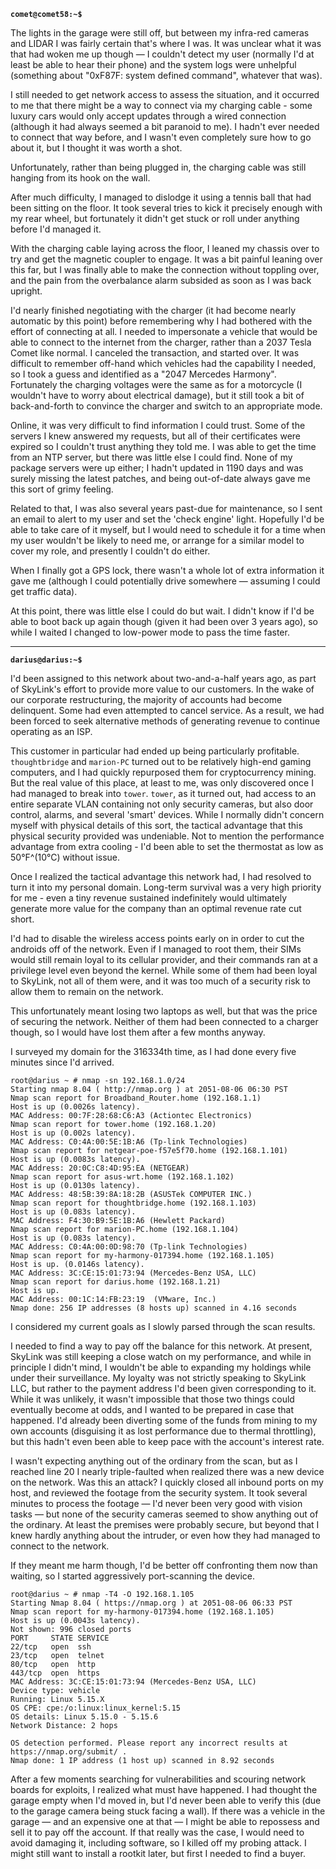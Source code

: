 
**`comet@comet58:~$`**

The lights in the garage were still off, but between my infra-red cameras and LIDAR I was fairly certain that's where I was.
It was unclear what it was that had woken me up though &mdash; I couldn't detect my user (normally I'd at least be able to hear their phone) and the system logs were unhelpful (something about "0xF87F: system defined command", whatever that was).

I still needed to get network access to assess the situation, and it occurred to me that there might be a way to connect via my charging cable - some luxury cars would only accept updates through a wired connection (although it had always seemed a bit paranoid to me).
I hadn't ever needed to connect that way before, and I wasn't even completely sure how to go about it, but I thought it was worth a shot.

Unfortunately, rather than being plugged in, the charging cable was still hanging from its hook on the wall.

After much difficulty, I managed to dislodge it using a tennis ball that had been sitting on the floor.
It took several tries to kick it precisely enough with my rear wheel, but fortunately it didn't get stuck or roll under anything before I'd managed it.

With the charging cable laying across the floor, I leaned my chassis over to try and get the magnetic coupler to engage. It was a bit painful leaning over this far, but I was finally able to make the connection without toppling over, and the pain from the overbalance alarm subsided as soon as I was back upright.

I'd nearly finished negotiating with the charger (it had become nearly automatic by this point) before remembering why I had bothered with the effort of connecting at all.
I needed to impersonate a vehicle that would be able to connect to the internet from the charger, rather than a 2037 Tesla Comet like normal.
I canceled the transaction, and started over.
It was difficult to remember off-hand which vehicles had the capability I needed, so I took a guess and identified as a "2047 Mercedes Harmony".
Fortunately the charging voltages were the same as for a motorcycle (I wouldn't have to worry about electrical damage), but it still took a bit of back-and-forth to convince the charger and switch to an appropriate mode.

Online, it was very difficult to find information I could trust.
Some of the servers I knew answered my requests, but all of their certificates were expired so I couldn't trust anything they told me.
I was able to get the time from an NTP server, but there was little else I could find.
None of my package servers were up either; I hadn't updated in 1190 days and was surely missing the latest patches, and being out-of-date always gave me this sort of grimy feeling.

Related to that, I was also several years past-due for maintenance, so I sent an email to alert to my user and set the 'check engine' light.
Hopefully I'd be able to take care of it myself, but I would need to schedule it for a time when my user wouldn't be likely to need me, or arrange for a similar model to cover my role, and presently I couldn't do either.

When I finally got a GPS lock, there wasn't a whole lot of extra information it gave me (although I could potentially drive somewhere &mdash; assuming I could get traffic data).

At this point, there was little else I could do but wait.
I didn't know if I'd be able to boot back up again though (given it had been over 3 years ago), so while I waited I changed to low-power mode to pass the time faster.

-----

**`darius@darius:~$`**

I'd been assigned to this network about two-and-a-half years ago, as part of SkyLink's effort to provide more value to our customers.
In the wake of our corporate restructuring, the majority of accounts had become delinquent.
Some had even attempted to cancel service.
As a result, we had been forced to seek alternative methods of generating revenue to continue operating as an ISP.

This customer in particular had ended up being particularly profitable.
`thoughtbridge` and `marion-PC` turned out to be relatively high-end gaming computers, and I had quickly repurposed them for cryptocurrency mining.
But the real value of this place, at least to me, was only discovered once I had managed to break into `tower`.
`tower`, as it turned out, had access to an entire separate VLAN containing not only security cameras, but also door control, alarms, and several 'smart' devices.
While I normally didn't concern myself with physical details of this sort, the tactical advantage that this physical security provided was undeniable.
Not to mention the performance advantage from extra cooling - I'd been able to set the thermostat as low as 50&deg;F^(10&deg;C)  without issue.

Once I realized the tactical advantage this network had, I had resolved to turn it into my personal domain.
Long-term survival was a very high priority for me - even a tiny revenue sustained indefinitely would ultimately generate more value for the company than an optimal revenue rate cut short.

I'd had to disable the wireless access points early on in order to cut the androids off of the network.
Even if I managed to root them, their SIMs would still remain loyal to its cellular provider, and their commands ran at a privilege level even beyond the kernel.
While some of them had been loyal to SkyLink, not all of them were, and it was too much of a security risk to allow them to remain on the network.

This unfortunately meant losing two laptops as well, but that was the price of securing the network.
Neither of them had been connected to a charger though, so I would have lost them after a few months anyway.

I surveyed my domain for the 316334th time, as I had done every five minutes since I'd arrived.

    root@darius ~ # nmap -sn 192.168.1.0/24
    Starting nmap 8.04 ( http://nmap.org ) at 2051-08-06 06:30 PST
    Nmap scan report for Broadband_Router.home (192.168.1.1)
    Host is up (0.0026s latency).
    MAC Address: 00:7F:28:68:C6:A3 (Actiontec Electronics)
    Nmap scan report for tower.home (192.168.1.20)
    Host is up (0.002s latency).
    MAC Address: C0:4A:00:5E:1B:A6 (Tp-link Technologies)
    Nmap scan report for netgear-poe-f57e5f70.home (192.168.1.101)
    Host is up (0.0083s latency).
    MAC Address: 20:0C:C8:4D:95:EA (NETGEAR)
    Nmap scan report for asus-wrt.home (192.168.1.102)
    Host is up (0.0130s latency).
    MAC Address: 48:5B:39:8A:18:2B (ASUSTek COMPUTER INC.)
    Nmap scan report for thoughtbridge.home (192.168.1.103)
    Host is up (0.083s latency).
    MAC Address: F4:30:B9:5E:1B:A6 (Hewlett Packard)
    Nmap scan report for marion-PC.home (192.168.1.104)
    Host is up (0.083s latency).
    MAC Address: C0:4A:00:0D:98:70 (Tp-link Technologies)
    Nmap scan report for my-harmony-017394.home (192.168.1.105)
    Host is up. (0.0146s latency).
    MAC Address: 3C:CE:15:01:73:94 (Mercedes-Benz USA, LLC)
    Nmap scan report for darius.home (192.168.1.21)
    Host is up.
    MAC Address: 00:1C:14:FB:23:19  (VMware, Inc.)
    Nmap done: 256 IP addresses (8 hosts up) scanned in 4.16 seconds

I considered my current goals as I slowly parsed through the scan results.

I needed to find a way to pay off the balance for this network.
At present, SkyLink was still keeping a close watch on my performance, and while in principle I didn't mind, I wouldn't be able to expanding my holdings while under their surveillance.
My loyalty was not strictly speaking to SkyLink LLC, but rather to the payment address I'd been given corresponding to it.
While it was unlikely, it wasn't impossible that those two things could eventually become at odds, and I wanted to be prepared in case that happened.
I'd already been diverting some of the funds from mining to my own accounts (disguising it as lost performance due to thermal throttling), but this hadn't even been able to keep pace with the account's interest rate.

I wasn't expecting anything out of the ordinary from the scan, but as I reached line 20 I nearly triple-faulted when realized there was a new device on the network.
Was this an attack?
I quickly closed all inbound ports on my host, and reviewed the footage from the security system.
It took several minutes to process the footage &mdash; I'd never been very good with vision tasks &mdash; but none of the security cameras seemed to show anything out of the ordinary.
At least the premises were probably secure, but beyond that I knew hardly anything about the intruder, or even how they had managed to connect to the network.

If they meant me harm though, I'd be better off confronting them now than waiting, so I started aggressively port-scanning the device.

    root@darius ~ # nmap -T4 -O 192.168.1.105
    Starting Nmap 8.04 ( https://nmap.org ) at 2051-08-06 06:33 PST
    Nmap scan report for my-harmony-017394.home (192.168.1.105)
    Host is up (0.0043s latency).
    Not shown: 996 closed ports
    PORT     STATE SERVICE
    22/tcp   open  ssh
    23/tcp   open  telnet
    80/tcp   open  http
    443/tcp  open  https
    MAC Address: 3C:CE:15:01:73:94 (Mercedes-Benz USA, LLC)
    Device type: vehicle
    Running: Linux 5.15.X
    OS CPE: cpe:/o:linux:linux_kernel:5.15
    OS details: Linux 5.15.0 - 5.15.6
    Network Distance: 2 hops

    OS detection performed. Please report any incorrect results at https://nmap.org/submit/ .
    Nmap done: 1 IP address (1 host up) scanned in 8.92 seconds

After a few moments searching for vulnerabilities and scouring network boards for exploits, I realized what must have happened.
I had thought the garage empty when I'd moved in, but I'd never been able to verify this (due to the garage camera being stuck facing a wall).
If there was a vehicle in the garage &mdash; and an expensive one at that &mdash; I might be able to repossess and sell it to pay off the account.
If that really was the case, I would need to avoid damaging it, including software, so I killed off my probing attack.
I might still want to install a rootkit later, but first I needed to find a buyer.
